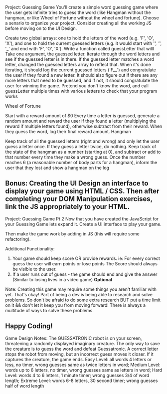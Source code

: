 Project: Guessing Game
You'll create a simple word guessing game where the user gets infinite tries to guess the word (like Hangman without the hangman, or like Wheel of Fortune without the wheel and fortune). Choose a senario to organize your project. Consider creating all the working JS before moving on to the UI Design. 

Create two global arrays: one to hold the letters of the word (e.g. 'F', 'O', 'X'), and one to hold the current guessed letters (e.g. it would start with '_', '_', '_' and end with 'F', 'O', 'X').
Write a function called guessLetter that willl
Take one argument, the guessed letter.
Iterate through the word letters and see if the guessed letter is in there.
If the guessed letter matches a word letter, changed the guessed letters array to reflect that.
When it's done iterating, it should log the current guessed letters ('F__') and congratulate the user if they found a new letter.
It should also figure out if there are any more letters that need to be guessed, and if not, it should congratulate the user for winning the game.
Pretend you don't know the word, and call guessLetter multiple times with various letters to check that your program works

Wheel of Fortune

Start with a reward amount of $0
Every time a letter is guessed, generate a random amount and reward the user if they found a letter (multiplying the reward if multiple letters found), otherwise subtract from their reward.
When they guess the word, log their final reward amount.
Hangman 

Keep track of all the guessed letters (right and wrong) and only let the user guess a letter once. If they guess a letter twice, do nothing.
Keep track of the state of the hangman as a number (starting at 0), and subtract or add to that number every time they make a wrong guess.
Once the number reaches 6 (a reasonable number of body parts for a hangman), inform the user that they lost and show a hangman on the log


Bonus: Creating the UI 
      Design an interface to display your game using HTML / CSS. Then after completing your DOM Manipulation exercises, link the JS appropriately to your HTML.
---------------------------
Project: Guessing Game Pt 2
Now that you have created the JavaScript for your Guessing Game lets expand it. Create a UI interface to play your game. 

Then make the game work by adding in JS (this will require some refactoring). 

Additional Functionality: 

1. Your game should keep score OR provide rewards.
    ie: For every correct guess the user will earn points or lose points
    The Score should always be visible to the user. 
2. If a user runs out of guess - the game should end and give the answer (Similar to losing lives in a video game) **Optional**

Note: Creating this game may require some things you aren't familiar with yet. That's okay! Part of being a dev is being able to research and solve problems. So don't be afraid to do some extra research BUT put a time limit on it && don't let it keep you from moving forward! There is always a multitude of ways to solve these problems. 

Happy Coding!
------------------
Game Design Notes:
The GUESSATRONIC robot is on your screen, threatening a randomly displayed imaginary creature. The only way to save the creature is to guess the word and defeat Guessatronic. A correct letter stops the robot from moving, but an incorrect guess moves it closer. If it captures the creature, the game ends.
Easy Level: all words 4 letters or less, no timer, wrong guesses same as twice letters in word;
Medium Level: words up to 6 letters, no timer, wrong guesses same as letters in word;
Hard Level: words 4 to 6 letters, 1 minute timer; wrong guesses 3/4 of word length;
Extreme Level: words 6-8 letters, 30 second timer; wrong guesses half of word length

